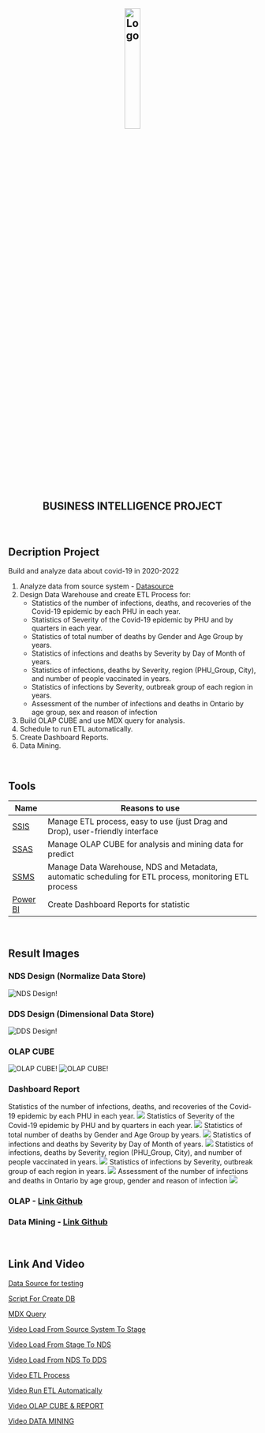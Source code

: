 <h2 align="center">
<img src="https://res.cloudinary.com/web-hcmus/image/upload/v1673620680/logo_blkwpx.png" alt="Logo" width="25%">

  BUSINESS INTELLIGENCE PROJECT
</h2>


<br>

## Decription Project
Build and analyze data about covid-19 in 2020-2022
1. Analyze data from source system - [Datasource](https://studenthcmusedu-my.sharepoint.com/:f:/g/personal/19127449_student_hcmus_edu_vn/EhjtNkiOYDBEuiA8S2_QTT4BwTxe33EjKCXebngMMwniUw?e=reH6bS)
2. Design Data Warehouse and create ETL Process for: 
    * Statistics of the number of infections, deaths, and recoveries of the Covid-19 epidemic by each PHU in each year.
    * Statistics of Severity of the Covid-19 epidemic by PHU and by quarters in each year.
    * Statistics of total number of deaths by Gender and Age Group by years.
    * Statistics of infections and deaths by Severity by Day of Month of years.
    * Statistics of infections, deaths by Severity, region (PHU_Group, City), and number of people vaccinated in years.
    * Statistics of infections by Severity, outbreak group of each region in years.
    * Assessment of the number of infections and deaths in Ontario by age group, sex and reason of infection
3. Build OLAP CUBE and use MDX query for analysis.
4. Schedule to run ETL automatically.
3. Create Dashboard Reports.
4. Data Mining.

<br>

## Tools
| Name     | Reasons to use                                                                                         |
|----------|-------------------------------------------------------------------------------------------------------|
| [SSIS](https://learn.microsoft.com/en-us/sql/integration-services/install-windows/install-integration-services?view=sql-server-ver16)    | Manage ETL process, easy to use (just Drag and Drop), user-friendly interface                         |
| [SSAS](https://learn.microsoft.com/en-us/analysis-services/instances/install-windows/install-analysis-services?view=asallproducts-allversions)     | Manage OLAP CUBE for analysis and mining data for predict                                               |
| [SSMS](https://learn.microsoft.com/en-us/sql/ssms/download-sql-server-management-studio-ssms?view=sql-server-ver16)   | Manage Data Warehouse, NDS and Metadata, automatic scheduling for ETL process, monitoring ETL process |
| [Power BI](https://powerbi.microsoft.com/en-us/downloads/) | Create Dashboard Reports for statistic                                                                 |

<br>

## Result Images
### NDS Design (Normalize Data Store)
![NDS Design!](https://res.cloudinary.com/web-hcmus/image/upload/v1673620485/NDS.drawio_yjhnj9.png "NDS Design")

### DDS Design (Dimensional Data Store)
![DDS Design!](https://res.cloudinary.com/web-hcmus/image/upload/v1673620487/DDS.drawio_jgrhih.png "DDS Design")

### OLAP CUBE
![OLAP CUBE!](https://res.cloudinary.com/web-hcmus/image/upload/v1673621603/cube1_wsdkxm.png "OLAP CUBE")
![OLAP CUBE!](https://res.cloudinary.com/web-hcmus/image/upload/v1673621603/cube2_zglv4m.png "OLAP CUBE")

### Dashboard Report
Statistics of the number of infections, deaths, and recoveries of the Covid-19 epidemic by each PHU in each year.
![](https://res.cloudinary.com/web-hcmus/image/upload/v1673665263/req1_xohbu8.png)
Statistics of Severity of the Covid-19 epidemic by PHU and by quarters in each year.
![](https://res.cloudinary.com/web-hcmus/image/upload/v1673665263/req2_er94fe.png)
Statistics of total number of deaths by Gender and Age Group by years.
![](https://res.cloudinary.com/web-hcmus/image/upload/v1673665263/req3_xcyqld.png)
Statistics of infections and deaths by Severity by Day of Month of years.
![](https://res.cloudinary.com/web-hcmus/image/upload/v1673665263/req4_fvek2o.png)
Statistics of infections, deaths by Severity, region (PHU_Group, City), and number of people vaccinated in years.
![](https://res.cloudinary.com/web-hcmus/image/upload/v1673665263/req5_zdlmk0.png)
Statistics of infections by Severity, outbreak group of each region in years.
![](https://res.cloudinary.com/web-hcmus/image/upload/v1673665264/req6_xipjpx.png)
Assessment of the number of infections and deaths in Ontario by age group, gender and reason of infection
![](https://res.cloudinary.com/web-hcmus/image/upload/v1673665263/req7_zl6x67.png)

### OLAP - [Link Github](https://github.com/HTTT-BI/DATH-OLAP.git)
### Data Mining - [Link Github](https://github.com/HTTT-BI/DATH-DATAMINING.git)

<br>

## Link And Video
[Data Source for testing](https://studenthcmusedu-my.sharepoint.com/:f:/g/personal/19127449_student_hcmus_edu_vn/Eq5dEfPO_1NFttZ4Lz5Q66wBw3ju7dHydu6IarMRe0bR9A?e=KOunuN) 

[Script For Create DB](https://studenthcmusedu-my.sharepoint.com/:f:/g/personal/19127449_student_hcmus_edu_vn/EtCfO6QTMFZDtSEvAAPgPcoBraIZH_AqMVl_OsAYP99QyA?e=hiGfjG)                   

[MDX Query](https://studenthcmusedu-my.sharepoint.com/:f:/g/personal/19127449_student_hcmus_edu_vn/EuzfVPMa7mpClsF6eYzIUGQBiEIKOrrCJTKXkD3vjXa3eQ?e=uXI9Xt)                    

[Video Load From Source System To Stage](https://youtu.be/MkJes25QH6A)

[Video Load From Stage To NDS](https://youtu.be/J_3ziX1aWN4) 

[Video Load From NDS To DDS](https://youtu.be/7v2MKvfZyjw)             

[Video ETL Process](https://youtu.be/5lBuqcZvSZo)                    

[Video Run ETL Automatically](https://youtu.be/1qzFXsCf8n4)            

[Video OLAP CUBE & REPORT](https://youtu.be/jFRxOFOaN9Y)     

[Video DATA MINING](https://youtu.be/gmwkjz8UwSA)                      
